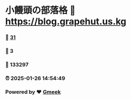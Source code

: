 # 小饅頭の部落格 :link: https://blog.grapehut.us.kg 
### :page_facing_up: [31](https://blog.grapehut.us.kg/tag.html) 
### :speech_balloon: 3 
### :hibiscus: 133297 
### :alarm_clock: 2025-01-26 14:54:49 
### Powered by :heart: [Gmeek](https://github.com/Meekdai/Gmeek)
